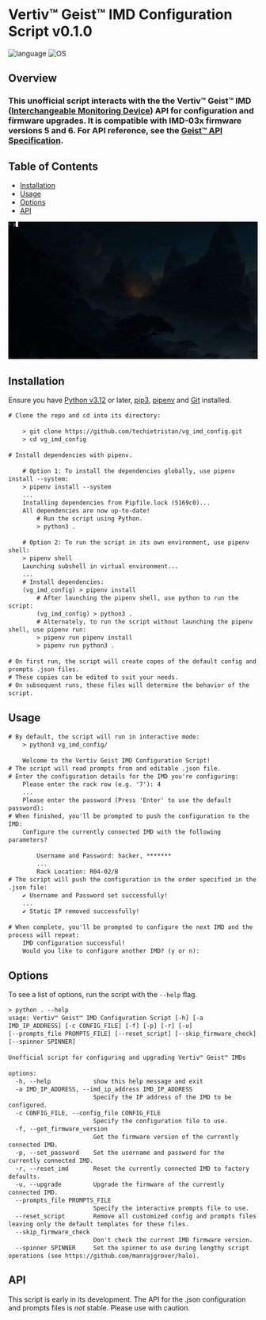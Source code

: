 # Vertiv™ Geist™ IMD Configuration Script v0.1.0

![language](https://img.shields.io/badge/language-Python-239120)
![OS](https://img.shields.io/badge/OS-linux%2C%20windows%2C%20macOS-0078D4)
## Overview
### This unofficial script interacts with the the Vertiv™ Geist™ IMD ([Interchangeable Monitoring Device](https://www.vertiv.com/globalassets/products/critical-power/power-distribution/vertiv-geist-rpdu-imd-data-sheet-en.pdf)) API for configuration and firmware upgrades. It is compatible with IMD-03x firmware versions 5 and 6. For API reference, see the [Geist™ API Specification](https://www.vertiv.com/4a5013/globalassets/products/critical-power/power-distribution/geist-api-specification-api-specifications-sl-70874.pdf).

## Table of Contents

- [Installation](#installation)
- [Usage](#usage)
- [Options](#options)
- [API](#api)

![image](images/imd_script_demo.gif)

## Installation <a name='installation'></a>

Ensure you have [Python v3.12](https://www.python.org/downloads/) or later, [pip3](https://pypi.org/project/pip/), [pipenv](https://pipenv.pypa.io/en/latest/) and [Git](https://git-scm.com/downloads) installed.
```shell
# Clone the repo and cd into its directory:

    > git clone https://github.com/techietristan/vg_imd_config.git
    > cd vg_imd_config

# Install dependencies with pipenv.

    # Option 1: To install the dependencies globally, use pipenv install --system:
    > pipenv install --system
    ...
    Installing dependencies from Pipfile.lock (5169c0)...
    All dependencies are now up-to-date!
        # Run the script using Python.
        > python3 .

    # Option 2: To run the script in its own environment, use pipenv shell:
    > pipenv shell
    Launching subshell in virtual environment...
    ...
    # Install dependencies:
    (vg_imd_config) > pipenv install
        # After launching the pipenv shell, use python to run the script:
        (vg_imd_config) > python3 .
        # Alternately, to run the script without launching the pipenv shell, use pipenv run:
        > pipenv run pipenv install
        > pipenv run python3 .

# On first run, the script will create copes of the default config and prompts .json files. 
# These copies can be edited to suit your needs. 
# On subsequent runs, these files will determine the behavior of the script.
```

## Usage <a name='usage'></a>

```shell
# By default, the script will run in interactive mode:
    > python3 vg_imd_config/

    Welcome to the Vertiv Geist IMD Configuration Script!
# The script will read prompts from and editable .json file. 
# Enter the configuration details for the IMD you're configuring:
    Please enter the rack row (e.g. '7'): 4
    ...
    Please enter the password (Press 'Enter' to use the default password): 
# When finished, you'll be prompted to push the configuration to the IMD:
    Configure the currently connected IMD with the following parameters?

        Username and Password: hacker, *******
        ...
        Rack Location: R04-02/B
# The script will push the configuration in the order specified in the .json file:
    ✔ Username and Password set successfully!
    ...
    ✔ Static IP removed successfully!

# When complete, you'll be prompted to configure the next IMD and the process will repeat:
    IMD configuration successful!
    Would you like to configure another IMD? (y or n): 

```

## Options <a name='options'></a>

To see a list of options, run the script with the `--help` flag.
```shell
> python . --help
usage: Vertiv™ Geist™ IMD Configuration Script [-h] [-a IMD_IP_ADDRESS] [-c CONFIG_FILE] [-f] [-p] [-r] [-u]
[--prompts_file PROMPTS_FILE] [--reset_script] [--skip_firmware_check] [--spinner SPINNER]

Unofficial script for configuring and upgrading Vertiv™ Geist™ IMDs

options:
  -h, --help            show this help message and exit
  -a IMD_IP_ADDRESS, --imd_ip_address IMD_IP_ADDRESS
                        Specify the IP address of the IMD to be configured.
  -c CONFIG_FILE, --config_file CONFIG_FILE
                        Specify the configuration file to use.
  -f, --get_firmware_version
                        Get the firmware version of the currently connected IMD.
  -p, --set_password    Set the username and password for the currently connected IMD.
  -r, --reset_imd       Reset the currently connected IMD to factory defaults.
  -u, --upgrade         Upgrade the firmware of the currently connected IMD.
  --prompts_file PROMPTS_FILE
                        Specify the interactive prompts file to use.
  --reset_script        Remove all customized config and prompts files leaving only the default templates for these files.
  --skip_firmware_check
                        Don't check the current IMD firmware version.
  --spinner SPINNER     Set the spinner to use during lengthy script operations (see https://github.com/manrajgrover/halo).
```

## API <a name='api'></a>

This script is early in its development. The API for the .json configuration and prompts files is *not* stable. Please use with caution.